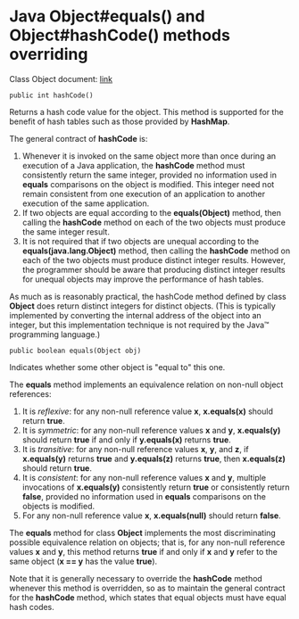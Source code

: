 # Java Object#equals() and Object#hashCode() methods overriding

Class Object document: [link](https://docs.oracle.com/javase/8/docs/api/java/lang/Object.html)

```
public int hashCode()
```

Returns a hash code value for the object. This method is supported for the benefit of hash tables
such as those provided by **HashMap**.

The general contract of **hashCode** is:

1. Whenever it is invoked on the same object more than once during an execution of a Java
   application, the **hashCode** method must consistently return the same integer, provided no
   information used in **equals** comparisons on the object is modified. This integer need not
   remain consistent from one execution of an application to another execution of the same
   application.
2. If two objects are equal according to the **equals(Object)** method, then calling the 
   **hashCode** method on each of the two objects must produce the same integer result.
3. It is not required that if two objects are unequal according to the **equals(java.lang.Object)**
   method, then calling the **hashCode** method on each of the two objects must produce distinct
   integer results. However, the programmer should be aware that producing distinct integer results
   for unequal objects may improve the performance of hash tables.

As much as is reasonably practical, the hashCode method defined by class **Object** does return
distinct integers for distinct objects. (This is typically implemented by converting the internal
address of the object into an integer, but this implementation technique is not required by the
Java™ programming language.)

```
public boolean equals(Object obj)
```

Indicates whether some other object is "equal to" this one.

The **equals** method implements an equivalence relation on non-null object references:

1. It is _reflexive_: for any non-null reference value **x**, **x.equals(x)** should return 
   **true**.
2. It is _symmetric_: for any non-null reference values **x** and **y**, **x.equals(y)** should
   return **true** if and only if **y.equals(x)** returns **true**.
3. It is _transitive_: for any non-null reference values **x**, **y**, and **z**, if **x.equals(y)**
   returns **true** and **y.equals(z)** returns **true**, then **x.equals(z)** should return 
   **true**.
4. It is _consistent_: for any non-null reference values **x** and **y**, multiple invocations of 
   **x.equals(y)** consistently return **true** or consistently return **false**, provided no 
   information used in **equals** comparisons on the objects is modified.
5. For any non-null reference value **x**, **x.equals(null)** should return **false**.

The **equals** method for class **Object** implements the most discriminating possible equivalence
relation on objects; that is, for any non-null reference values **x** and **y**, this method
returns **true** if and only if **x** and **y** refer to the same object (**x == y** has the
value **true**).

Note that it is generally necessary to override the **hashCode** method whenever this method is
overridden, so as to maintain the general contract for the **hashCode** method, which states that
equal objects must have equal hash codes.
